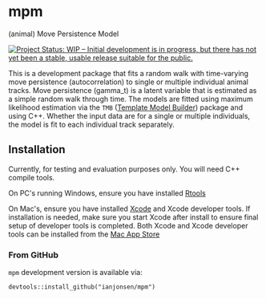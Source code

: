 # mpm
(animal) Move Persistence Model

[![Project Status: WIP – Initial development is in progress, but there has not yet been a stable, usable release suitable for the public.](http://www.repostatus.org/badges/latest/wip.svg)](http://www.repostatus.org/#wip)

This is a development package that fits a random walk with time-varying move persistence (autocorrelation) to single or multiple individual animal tracks. Move persistence (gamma_t) is a latent variable that is estimated as a simple random walk through time. The models are fitted using maximum likelihood estimation via the `TMB` ([Template Model Builder](https://github.com/kaskr/adcomp)) package and using C++. Whether the input data are for a single or multiple individuals, the model is fit to each individual track separately.

## Installation 
Currently, for testing and evaluation purposes only. You will need C++ compile tools. 

On PC's running Windows, ensure you have installed [Rtools](https://cran.r-project.org/bin/windows/Rtools/) 

On Mac's, ensure you have installed [Xcode](https://developer.apple.com/xcode/) and Xcode developer tools. If installation is needed, make sure you start Xcode after install to ensure final setup of developer tools is completed. Both Xcode and Xcode developer tools can be installed from the [Mac App Store](https://itunes.apple.com/au/app/xcode/id497799835?mt=12)

### From GitHub
`mpm` development version is available via:
```
devtools::install_github("ianjonsen/mpm")
```
